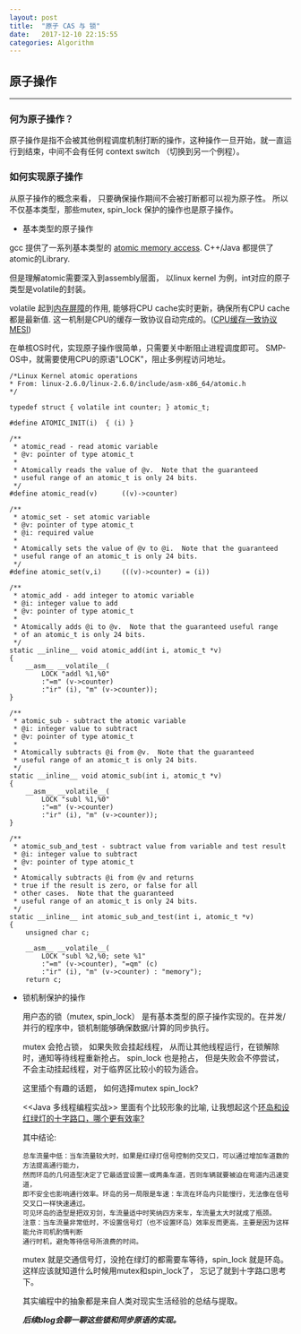 ```yaml
---
layout: post
title:  "原子 CAS 与 锁"
date:   2017-12-10 22:15:55
categories: Algorithm
---
```


## 原子操作
******
### 何为原子操作？

原子操作是指不会被其他例程调度机制打断的操作，这种操作一旦开始，就一直运行到结束，中间不会有任何 context switch （切换到另一个例程）。

### 如何实现原子操作  

从原子操作的概念来看， 只要确保操作期间不会被打断都可以视为原子性。
所以不仅基本类型，那些mutex, spin_lock 保护的操作也是原子操作。

* 基本类型的原子操作

gcc 提供了一系列基本类型的 [atomic memory access](https://gcc.gnu.org/onlinedocs/gcc-4.4.3/gcc/Atomic-Builtins.html).
 C++/Java 都提供了atomic的Library.

但是理解atomic需要深入到assembly层面， 以linux kernel 为例，int对应的原子类型是volatile的封装。

volatile 起到[内存屏障](https://en.wikipedia.org/wiki/Memory_barrier)的作用, 能够将CPU cache实时更新，确保所有CPU cache 都是最新值. 这一机制是CPU的缓存一致协议自动完成的。([CPU缓存一致协议MESI](https://blog.csdn.net/reliveIT/article/details/50450136))

在单核OS时代，实现原子操作很简单，只需要关中断阻止进程调度即可。
SMP-OS中，就需要使用CPU的原语"LOCK"，阻止多例程访问地址。

```
/*Linux Kernel atomic operations
* From: linux-2.6.0/linux-2.6.0/include/asm-x86_64/atomic.h
*/

typedef struct { volatile int counter; } atomic_t;

#define ATOMIC_INIT(i)	{ (i) }

/**
 * atomic_read - read atomic variable
 * @v: pointer of type atomic_t
 *
 * Atomically reads the value of @v.  Note that the guaranteed
 * useful range of an atomic_t is only 24 bits.
 */
#define atomic_read(v)		((v)->counter)

/**
 * atomic_set - set atomic variable
 * @v: pointer of type atomic_t
 * @i: required value
 *
 * Atomically sets the value of @v to @i.  Note that the guaranteed
 * useful range of an atomic_t is only 24 bits.
 */
#define atomic_set(v,i)		(((v)->counter) = (i))

/**
 * atomic_add - add integer to atomic variable
 * @i: integer value to add
 * @v: pointer of type atomic_t
 *
 * Atomically adds @i to @v.  Note that the guaranteed useful range
 * of an atomic_t is only 24 bits.
 */
static __inline__ void atomic_add(int i, atomic_t *v)
{
	__asm__ __volatile__(
		LOCK "addl %1,%0"
		:"=m" (v->counter)
		:"ir" (i), "m" (v->counter));
}

/**
 * atomic_sub - subtract the atomic variable
 * @i: integer value to subtract
 * @v: pointer of type atomic_t
 *
 * Atomically subtracts @i from @v.  Note that the guaranteed
 * useful range of an atomic_t is only 24 bits.
 */
static __inline__ void atomic_sub(int i, atomic_t *v)
{
	__asm__ __volatile__(
		LOCK "subl %1,%0"
		:"=m" (v->counter)
		:"ir" (i), "m" (v->counter));
}

/**
 * atomic_sub_and_test - subtract value from variable and test result
 * @i: integer value to subtract
 * @v: pointer of type atomic_t
 *
 * Atomically subtracts @i from @v and returns
 * true if the result is zero, or false for all
 * other cases.  Note that the guaranteed
 * useful range of an atomic_t is only 24 bits.
 */
static __inline__ int atomic_sub_and_test(int i, atomic_t *v)
{
	unsigned char c;

	__asm__ __volatile__(
		LOCK "subl %2,%0; sete %1"
		:"=m" (v->counter), "=qm" (c)
		:"ir" (i), "m" (v->counter) : "memory");
	return c;

```
* 锁机制保护的操作

  用户态的锁（mutex, spin_lock） 是有基本类型的原子操作实现的。在并发/并行的程序中，锁机制能够确保数据/计算的同步执行。

  mutex 会抢占锁， 如果失败会挂起线程， 从而让其他线程运行，在锁解除时，通知等待线程重新抢占。
  spin_lock 也是抢占， 但是失败会不停尝试， 不会主动挂起线程，对于临界区比较小的较为适合。

  这里插个有趣的话题， 如何选择mutex spin_lock?

  <<Java 多线程编程实战>> 里面有个比较形象的比喻, 让我想起这个[环岛和设红绿灯的十字路口，哪个更有效率?](http://daily.zhihu.com/story/7509196)

  其中结论:
  ```
  总车流量中低：当车流量较大时，如果是红绿灯信号控制的交叉口，可以通过增加车道数的方法提高通行能力，
  然而环岛的几何造型决定了它最适宜设置一或两条车道，否则车辆就要被迫在弯道内迅速变道，
  即不安全也影响通行效率。环岛的另一局限是车速：车流在环岛内只能慢行，无法像在信号交叉口一样快速通过。
  可见环岛的造型是把双刃剑，车流量适中时笑纳四方来车，车流量太大时就成了瓶颈。
  注意：当车流量非常低时，不设置信号灯（也不设置环岛）效率反而更高，主要是因为这样能允许司机酌情判断
  通行时机，避免等待信号所浪费的时间。
  ```

  mutex 就是交通信号灯，没抢在绿灯的都需要车等待，spin_lock 就是环岛。
  这样应该就知道什么时候用mutex和spin_lock了， 忘记了就到十字路口思考下。

  其实编程中的抽象都是来自人类对现实生活经验的总结与提取。

  ***后续blog会聊一聊这些锁和同步原语的实现。***
